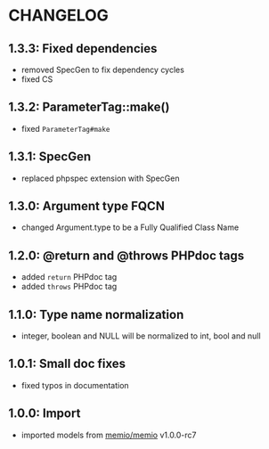 # CHANGELOG

## 1.3.3: Fixed dependencies

* removed SpecGen to fix dependency cycles
* fixed CS

## 1.3.2: ParameterTag::make()

* fixed `ParameterTag#make`

## 1.3.1: SpecGen

* replaced phpspec extension with SpecGen

## 1.3.0: Argument type FQCN

* changed Argument.type to  be a Fully Qualified Class Name

## 1.2.0: @return and @throws PHPdoc tags

* added `return` PHPdoc tag
* added `throws` PHPdoc tag

## 1.1.0: Type name normalization

* integer, boolean and NULL will be normalized to int, bool and null

## 1.0.1: Small doc fixes

* fixed typos in documentation

## 1.0.0: Import

* imported models from [memio/memio](http://github.com/memio/memio) v1.0.0-rc7
